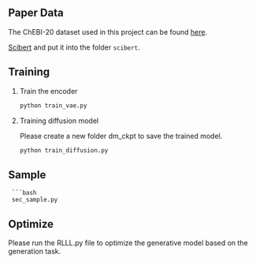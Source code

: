 ## Paper Data

The ChEBI-20 dataset used in this project can be found [here](https://github.com/blender-nlp/MolT5/tree/main/ChEBI-20_data).

[Scibert](https://huggingface.co/allenai/scibert_scivocab_uncased) and put it into the folder `scibert`.

## Training

1. Train the encoder

   ```bash
   python train_vae.py

2. Training diffusion model
   
   Please create a new folder dm_ckpt to save the trained model.
   
    ```bash
   python train_diffusion.py

## Sample

     ```bash
     sec_sample.py

## Optimize 

Please run the RLLL.py file to optimize the generative model based on the generation task.
  

